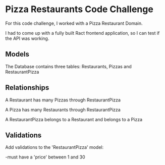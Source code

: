 # Pizza Restaurants Code Challenge

For this code challenge, I worked with a Pizza Restaurant Domain.

I had to come up with a fully built Ract frontend application, so I can test if the API was working.

## Models

The Database contains three tables:
Restaurants, Pizzas and RestaurantPizza

## Relationships

A Restaurant has many Pizzas through RestaurantPizza

A Pizza has many Restaurants through RestaurantPizza

A RestaurantPizza belongs to a Restaurant and belongs to a Pizza

## Validations

Add validations to the 'RestaurantPizza' model:

-must have a 'price' between 1 and 30